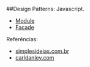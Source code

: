 ##Design Patterns: Javascript.

* [Module](https://github.com/ronchifabricio/design-patterns-javascript/blob/master/module.md)
* [Facade](https://github.com/ronchifabricio/design-patterns-javascript/blob/master/facade.md)


Referências:
* [simplesideias.com.br](http://simplesideias.com.br/design-patterns-no-javascript-module)
* [carldanley.com](https://carldanley.com/js-facade-pattern/)
